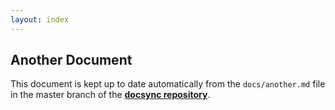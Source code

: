```yaml
---
layout: index
---
```



## Another Document

This document is kept up to date automatically from the `docs/another.md`
file in the master branch of the [**docsync repository**][1].

[1]: http://github.com/CoryG89/docsync